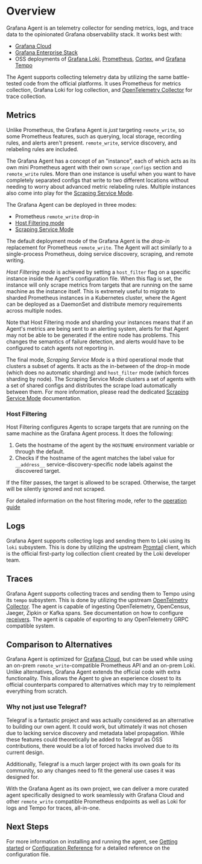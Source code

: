 # Overview

Grafana Agent is an telemetry collector for sending metrics, logs,
and trace data to the opinionated Grafana observability stack. It works best
with:

* [Grafana Cloud](https://grafana.com/products/cloud/)
* [Grafana Enterprise Stack](https://grafana.com/products/enterprise/)
* OSS deployments of [Grafana Loki](https://grafana.com/oss/loki/), [Prometheus](https://prometheus.io/), [Cortex](https://cortexmetrics.io/), and [Grafana Tempo](https://grafana.com/oss/tempo/)

The Agent supports collecting telemetry data by utilizing the same battle-tested
code from the official platforms. It uses Prometheus for metrics collection,
Grafana Loki for log collection, and [OpenTelemetry Collector](https://github.com/open-telemetry/opentelemetry-collector) for trace
collection.

## Metrics

Unlike Prometheus, the Grafana Agent is _just_ targeting `remote_write`,
so some Prometheus features, such as querying, local storage, recording rules,
and alerts aren't present. `remote_write`, service discovery, and relabeling
rules are included.

The Grafana Agent has a concept of an "instance", each of which acts as
its own mini Prometheus agent with their own `scrape_configs` section and
`remote_write` rules. More than one instance is useful when you want to have
completely separated configs that write to two different locations without
needing to worry about advanced metric relabeling rules. Multiple instances also
come into play for the [Scraping Service Mode](./scraping-service.md).

The Grafana Agent can be deployed in three modes:

- Prometheus `remote_write` drop-in
- [Host Filtering mode](#host-filtering)
- [Scraping Service Mode](./scraping-service.md)

The default deployment mode of the Grafana Agent is the _drop-in_
replacement for Prometheus `remote_write`. The Agent will act similarly to a
single-process Prometheus, doing service discovery, scraping, and remote
writing.

_Host Filtering mode_ is achieved by setting a `host_filter` flag on a specific
instance inside the Agent's configuration file. When this flag is set, the
instance will only scrape metrics from targets that are running on the same
machine as the instance itself. This is extremely useful to migrate to sharded
Prometheus instances in a Kubernetes cluster, where the Agent can be deployed as
a DaemonSet and distribute memory requirements across multiple nodes.

Note that Host Filtering mode and sharding your instances means that if an
Agent's metrics are being sent to an alerting system, alerts for that Agent may
not be able to be generated if the entire node has problems. This changes the
semantics of failure detection, and alerts would have to be configured to catch
agents not reporting in.

The final mode, _Scraping Service Mode_ is a third operational mode that
clusters a subset of agents. It acts as the in-between of the drop-in mode
(which does no automatic sharding) and `host_filter` mode (which forces sharding
by node). The Scraping Service Mode clusters a set of agents with a set of
shared configs and distributes the scrape load automatically between them. For
more information, please read the dedicated
[Scraping Service Mode](./scraping-service.md) documentation.

### Host Filtering

Host Filtering configures Agents to scrape targets that are running on the same
machine as the Grafana Agent process. It does the following:

1. Gets the hostname of the agent by the `HOSTNAME` environment variable or
   through the default.
2. Checks if the hostname of the agent matches the label value for `__address__`
   service-discovery-specific node labels against the discovered target.

If the filter passes, the target is allowed to be scraped. Otherwise, the target
will be silently ignored and not scraped.

For detailed information on the host filtering mode, refer to the [operation
guide](./operation-guide.md#host-filtering)

## Logs

Grafana Agent supports collecting logs and sending them to Loki using its
`loki` subsystem. This is done by utilizing the upstream
[Promtail](https://grafana.com/docs/loki/latest/clients/promtail/) client, which
is the official first-party log collection client created by the Loki
developer team.

## Traces

Grafana Agent supports collecting traces and sending them to Tempo using its
`tempo` subsystem. This is done by utilizing the upstream [OpenTelmetry Collector](https://github.com/open-telemetry/opentelemetry-collector).
The agent is capable of ingesting OpenTelemetry, OpenCensus, Jaeger, Zipkin or Kafka spans.
See documentation on how to configure [receivers](./configuration-reference.md#tempo_config).
The agent is capable of exporting to any OpenTelemetry GRPC compatible system.

## Comparison to Alternatives

Grafana Agent is optimized for [Grafana Cloud](https://grafana.com/products/cloud/),
but can be used while using an on-prem `remote_write`-compatible Prometheus API
and an on-prem Loki. Unlike alternatives, Grafana Agent extends the
official code with extra functionality. This allows the Agent to give an
experience closest to its official counterparts compared to alternatives which
may try to reimplement everything from scratch.

### Why not just use Telegraf?
Telegraf is a fantastic project and was actually considered as an alternative
to building our own agent.
It could work, but ultimately it was not chosen due to lacking service discovery
and metadata label propagation.
While these features could theoretically be added to Telegraf as OSS contributions,
there would be a lot of forced hacks involved due to its current design.

Additionally, Telegraf is a much larger project with its own goals for its community,
so any changes need to fit the general use cases it was designed for.

With the Grafana Agent as its own project, we can deliver a more curated agent
specifically designed to work seamlessly with Grafana Cloud and other
`remote_write` compatible Prometheus endpoints as well as Loki for logs
and Tempo for traces, all-in-one.

## Next Steps

For more information on installing and running the agent, see
[Getting started](./getting-started.md) or
[Configuration Reference](./configuration-reference.md) for a detailed reference
on the configuration file.
